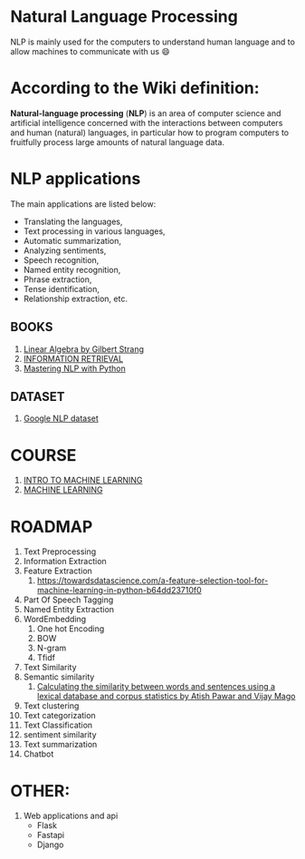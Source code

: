# Natural Language Processing
NLP is mainly used for the computers to understand human language and to allow machines to communicate with us 😄

# According to the Wiki definition:
**Natural-language processing** (**NLP**) is an area of computer science and artificial intelligence concerned with the interactions between computers and human (natural) languages, in particular how to program computers to fruitfully process large amounts of natural language data.

# NLP applications
The main applications are listed below:

* Translating the languages,
* Text processing in various languages,
* Automatic summarization,
* Analyzing sentiments,
* Speech recognition,
* Named entity recognition,
* Phrase extraction,
* Tense identification,
* Relationship extraction, etc.

## BOOKS
1. <a href="https://math.mit.edu/~gs/linearalgebra/">Linear Algebra by Gilbert Strang</a>
2. <a href="https://nlp.stanford.edu/IR-book/">INFORMATION RETRIEVAL </a>
3. <a href="http://file.allitebooks.com/20160919/Mastering%20Natural%20Language%20Processing%20with%20Python.pdf">Mastering NLP with Python</a>

## DATASET
1. <a href="https://ai.google/tools/datasets/">Google NLP dataset</a>

# COURSE

1. <a href="https://www.udacity.com/course/intro-to-machine-learning--ud120">INTRO TO MACHINE LEARNING</a>
2. <a href="https://www.coursera.org/learn/machine-learning/home/welcome">MACHINE LEARNING</a>

# ROADMAP
1. Text Preprocessing
2. Information Extraction
3. Feature Extraction
   1. https://towardsdatascience.com/a-feature-selection-tool-for-machine-learning-in-python-b64dd23710f0
4. Part Of Speech Tagging
5. Named Entity Extraction
6. WordEmbedding
   1. One hot Encoding
   2. BOW
   3. N-gram
   4. Tfidf
7. Text Similarity
8. Semantic similarity
   1. <a href="https://arxiv.org/pdf/1802.05667.pdf">Calculating the similarity between words and sentences using a lexical database and corpus statistics by Atish Pawar and Vijay Mago </a>
9. Text clustering
10. Text categorization
11. Text Classification
12. sentiment similarity
13. Text summarization
14. Chatbot

# OTHER:
1. Web applications and api
   * Flask
   * Fastapi
   * Django
